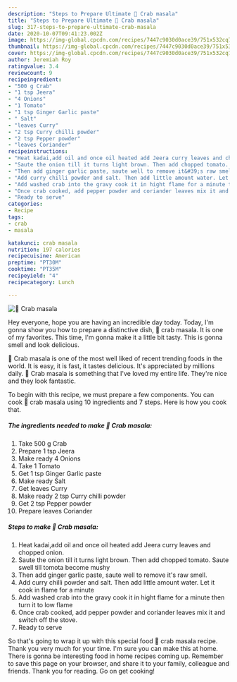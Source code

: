 ```yaml
---
description: "Steps to Prepare Ultimate 🦀 Crab masala"
title: "Steps to Prepare Ultimate 🦀 Crab masala"
slug: 317-steps-to-prepare-ultimate-crab-masala
date: 2020-10-07T09:41:23.002Z
image: https://img-global.cpcdn.com/recipes/7447c9030d0ace39/751x532cq70/🦀-crab-masala-recipe-main-photo.jpg
thumbnail: https://img-global.cpcdn.com/recipes/7447c9030d0ace39/751x532cq70/🦀-crab-masala-recipe-main-photo.jpg
cover: https://img-global.cpcdn.com/recipes/7447c9030d0ace39/751x532cq70/🦀-crab-masala-recipe-main-photo.jpg
author: Jeremiah Roy
ratingvalue: 3.4
reviewcount: 9
recipeingredient:
- "500 g Crab"
- "1 tsp Jeera"
- "4 Onions"
- "1 Tomato"
- "1 tsp Ginger Garlic paste"
- " Salt"
- "leaves Curry"
- "2 tsp Curry chilli powder"
- "2 tsp Pepper powder"
- "leaves Coriander"
recipeinstructions:
- "Heat kadai,add oil and once oil heated add Jeera curry leaves and chopped onion."
- "Saute the onion till it turns light brown. Then add chopped tomato. Saute swell till tomota become mushy"
- "Then add ginger garlic paste, saute well to remove it&#39;s raw smell."
- "Add curry chilli powder and salt. Then add little amount water. Let it cook in flame for a minute"
- "Add washed crab into the gravy cook it in hight flame for a minute then turn it to low flame"
- "Once crab cooked, add pepper powder and coriander leaves mix it and switch off the stove."
- "Ready to serve"
categories:
- Recipe
tags:
- crab
- masala

katakunci: crab masala 
nutrition: 197 calories
recipecuisine: American
preptime: "PT30M"
cooktime: "PT35M"
recipeyield: "4"
recipecategory: Lunch

---
```



![🦀 Crab masala](https://img-global.cpcdn.com/recipes/7447c9030d0ace39/751x532cq70/🦀-crab-masala-recipe-main-photo.jpg)

Hey everyone, hope you are having an incredible day today. Today, I'm gonna show you how to prepare a distinctive dish, 🦀 crab masala. It is one of my favorites. This time, I'm gonna make it a little bit tasty. This is gonna smell and look delicious.

🦀 Crab masala is one of the most well liked of recent trending foods in the world. It is easy, it is fast, it tastes delicious. It's appreciated by millions daily. 🦀 Crab masala is something that I've loved my entire life. They're nice and they look fantastic.




To begin with this recipe, we must prepare a few components. You can cook 🦀 crab masala using 10 ingredients and 7 steps. Here is how you cook that.

<!--inarticleads1-->

##### The ingredients needed to make 🦀 Crab masala:

1. Take 500 g Crab
1. Prepare 1 tsp Jeera
1. Make ready 4 Onions
1. Take 1 Tomato
1. Get 1 tsp Ginger Garlic paste
1. Make ready  Salt
1. Get leaves Curry
1. Make ready 2 tsp Curry chilli powder
1. Get 2 tsp Pepper powder
1. Prepare leaves Coriander




<!--inarticleads2-->

##### Steps to make 🦀 Crab masala:

1. Heat kadai,add oil and once oil heated add Jeera curry leaves and chopped onion.
1. Saute the onion till it turns light brown. Then add chopped tomato. Saute swell till tomota become mushy
1. Then add ginger garlic paste, saute well to remove it&#39;s raw smell.
1. Add curry chilli powder and salt. Then add little amount water. Let it cook in flame for a minute
1. Add washed crab into the gravy cook it in hight flame for a minute then turn it to low flame
1. Once crab cooked, add pepper powder and coriander leaves mix it and switch off the stove.
1. Ready to serve




So that's going to wrap it up with this special food 🦀 crab masala recipe. Thank you very much for your time. I'm sure you can make this at home. There is gonna be interesting food in home recipes coming up. Remember to save this page on your browser, and share it to your family, colleague and friends. Thank you for reading. Go on get cooking!
